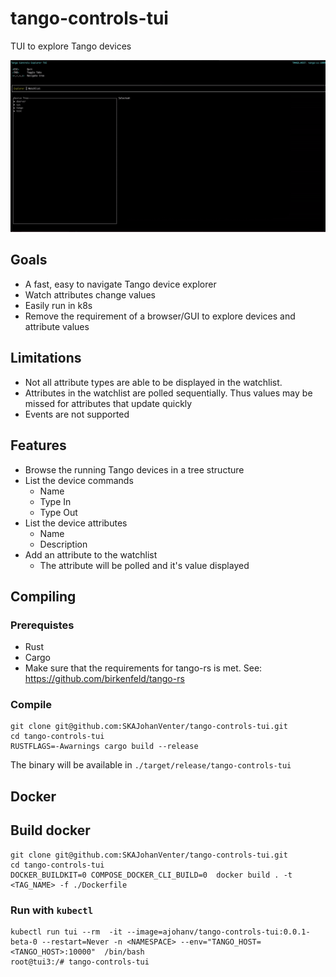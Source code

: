 # tango-controls-tui

TUI to explore Tango devices

![Features](docs/img/controls.gif)

## Goals

- A fast, easy to navigate Tango device explorer
- Watch attributes change values
- Easily run in k8s
- Remove the requirement of a browser/GUI to explore devices and attribute values

## Limitations

- Not all attribute types are able to be displayed in the watchlist.
- Attributes in the watchlist are polled sequentially. Thus values may be missed for attributes that update quickly
- Events are not supported

## Features

- Browse the running Tango devices in a tree structure
- List the device commands
    - Name
    - Type In
    - Type Out
- List the device attributes
    - Name
    - Description
- Add an attribute to the watchlist
    - The attribute will be polled and it's value displayed

## Compiling

### Prerequistes

- Rust
- Cargo
- Make sure that the requirements for tango-rs is met. See: https://github.com/birkenfeld/tango-rs

### Compile

```
git clone git@github.com:SKAJohanVenter/tango-controls-tui.git
cd tango-controls-tui
RUSTFLAGS=-Awarnings cargo build --release
```

The binary will be available in `./target/release/tango-controls-tui`

## Docker

## Build docker

```
git clone git@github.com:SKAJohanVenter/tango-controls-tui.git
cd tango-controls-tui
DOCKER_BUILDKIT=0 COMPOSE_DOCKER_CLI_BUILD=0  docker build . -t <TAG_NAME> -f ./Dockerfile
```

### Run with `kubectl`

```
kubectl run tui --rm  -it --image=ajohanv/tango-controls-tui:0.0.1-beta-0 --restart=Never -n <NAMESPACE> --env="TANGO_HOST=<TANGO_HOST>:10000"  /bin/bash
root@tui3:/# tango-controls-tui
```